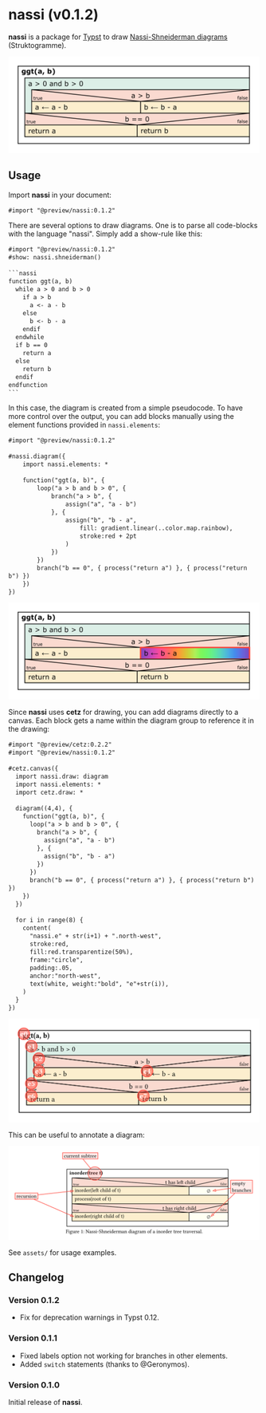 # nassi (v0.1.2)

**nassi** is a package for [Typst](https://typst.app) to draw [Nassi-Shneiderman diagrams](https://en.wikipedia.org/wiki/Nassi–Shneiderman_diagram) (Struktogramme).

![](assets/example-1.png)

## Usage

Import **nassi** in your document:

```typst
#import "@preview/nassi:0.1.2"
```

There are several options to draw diagrams. One is to parse all code-blocks with the language "nassi". Simply add a show-rule like this:

````typst
#import "@preview/nassi:0.1.2"
#show: nassi.shneiderman()

```nassi
function ggt(a, b)
  while a > 0 and b > 0
    if a > b
      a <- a - b
    else
      b <- b - a
    endif
  endwhile
  if b == 0
    return a
  else
    return b
  endif
endfunction
```
````

In this case, the diagram is created from a simple pseudocode. To have more control over the output, you can add blocks manually using the element functions provided in `nassi.elements`:

````typst
#import "@preview/nassi:0.1.2"

#nassi.diagram({
	import nassi.elements: *

	function("ggt(a, b)", {
		loop("a > b and b > 0", {
			branch("a > b", {
				assign("a", "a - b")
			}, {
				assign("b", "b - a",
					fill: gradient.linear(..color.map.rainbow),
					stroke:red + 2pt
				)
			})
		})
		branch("b == 0", { process("return a") }, { process("return b") })
	})
})
````

![](assets/example-3.png)

Since **nassi** uses **cetz** for drawing, you can add diagrams directly to a canvas. Each block gets a name within the diagram group to reference it in the drawing:

````typst
#import "@preview/cetz:0.2.2"
#import "@preview/nassi:0.1.2"

#cetz.canvas({
  import nassi.draw: diagram
  import nassi.elements: *
  import cetz.draw: *

  diagram((4,4), {
    function("ggt(a, b)", {
      loop("a > b and b > 0", {
        branch("a > b", {
          assign("a", "a - b")
        }, {
          assign("b", "b - a")
        })
      })
      branch("b == 0", { process("return a") }, { process("return b") })
    })
  })

  for i in range(8) {
    content(
      "nassi.e" + str(i+1) + ".north-west",
      stroke:red,
      fill:red.transparentize(50%),
      frame:"circle",
      padding:.05,
      anchor:"north-west",
      text(white, weight:"bold", "e"+str(i)),
    )
  }
})
````

![](assets/example-cetz-2.png)

This can be useful to annotate a diagram:

![](assets/example-cetz.png)

See `assets/` for usage examples.

## Changelog

### Version 0.1.2

- Fix for deprecation warnings in Typst 0.12.

### Version 0.1.1

- Fixed labels option not working for branches in other elements.
- Added `switch` statements (thanks to @Geronymos).

### Version 0.1.0

Initial release of **nassi**.
